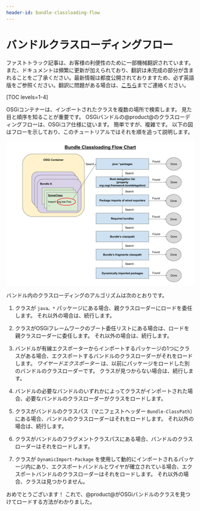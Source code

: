 ```yaml
---
header-id: bundle-classloading-flow
---
```


# バンドルクラスローディングフロー

<p class="alert alert-info"><span class="wysiwyg-color-blue120">ファストトラック記事は、お客様の利便性のために一部機械翻訳されています。また、ドキュメントは頻繁に更新が加えられており、翻訳は未完成の部分が含まれることをご了承ください。最新情報は都度公開されておりますため、必ず英語版をご参照ください。翻訳に問題がある場合は、<a href="mailto:support-content-jp@liferay.com">こちら</a>までご連絡ください。</span></p>

[TOC levels=1-4]

OSGiコンテナーは、インポートされたクラスを複数の場所で検索します。 見た目と順序を知ることが重要です。 OSGiバンドルの@product@のクラスローディングフローは、OSGiコア仕様に従います。 簡単ですが、複雑です。 以下の図はフローを示しており、このチュートリアルではそれを順を追って説明します。

![図1.0：このフローチャートは、バンドルでのクラスローディングを示しています。](../../images/bundle-classloading-flow-chart.png)

バンドル内のクラスローディングのアルゴリズムは次のとおりです。

1.  クラスが `java。*` パッケージにある場合、親クラスローダーにロードを委任します。 それ以外の場合は、続行します。

2.  クラスがOSGiフレームワークのブート委任リストにある場合は、ロードを親クラスローダーに委任します。 それ以外の場合は、続行します。

3.  バンドルが有線エクスポーターからインポートするパッケージの1つにクラスがある場合、エクスポートするバンドルのクラスローダーがそれをロードします。 *ワイヤードエクスポーター* は、以前にパッケージをロードした別のバンドルのクラスローダーです。 クラスが見つからない場合は、続行します。

4.  バンドルの必要なバンドルのいずれかによってクラスがインポートされた場合、必要なバンドルのクラスローダーがクラスをロードします。

5.  クラスがバンドルのクラスパス（マニフェストヘッダー `Bundle-ClassPath`）にある場合、バンドルのクラスローダーはそれをロードします。 それ以外の場合は、続行します。

6.  クラスがバンドルのフラグメントクラスパスにある場合、バンドルのクラスローダーはそれをロードします。

7.  クラスが `DynamicImport-Package` を使用して動的にインポートされるパッケージ内にあり、エクスポートバンドルとワイヤが確立されている場合、エクスポートバンドルのクラスローダーはそれをロードします。 それ以外の場合、クラスは見つかりません。

おめでとうございます！ これで、@product@がOSGiバンドルのクラスを見つけてロードする方法がわかりました。
